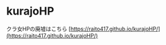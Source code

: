 # kurajoHP
クラ女HPの廃墟はこちら
[https://raito417.github.io/kurajoHP/](https://raito417.github.io/kurajoHP/)